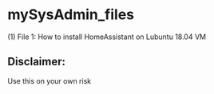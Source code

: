# mySysAdmin_files

(1) File 1: How to install HomeAssistant on Lubuntu 18.04 VM

Disclaimer:
---------------------
Use this on your own risk
